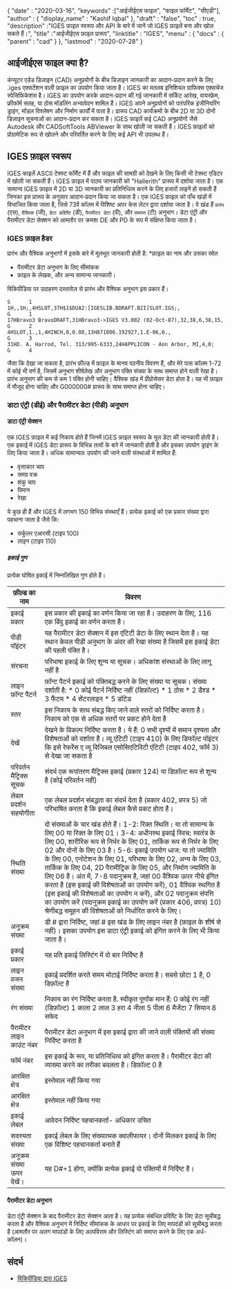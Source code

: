 {
  "date" : "2020-03-16",
  "keywords" :["आईजीईएस फाइल", "फाइल फॉर्मेट", "सीएडी"],
  "author" : {
    "display_name" : "Kashif Iqbal"
},
  "draft" : "false",
  "toc" : true,
  "description" :"IGES फ़ाइल स्वरूप और API के बारे में जानें जो IGES फ़ाइलें बना और खोल सकते हैं।",
  "title" :"आईजीईएस फ़ाइल प्रारूप",
  "linktitle" : "IGES",
  "menu" : {
    "docs" : {
      "parent" : "cad"
}
},
  "lastmod" : "2020-07-28"
}

## आईजीईएस फाइल क्या है?

कंप्यूटर एडेड डिज़ाइन (CAD) अनुप्रयोगों के बीच डिज़ाइन जानकारी का आदान-प्रदान करने के लिए .iges एक्सटेंशन वाली फ़ाइल का उपयोग किया जाता है। IGES का मतलब इनिशियल ग्राफिक्स एक्सचेंज स्पेसिफिकेशंस है। IGES का उपयोग करके आदान-प्रदान की गई जानकारी में सर्किट आरेख, वायरफ्रेम, फ्रीफॉर्म सतह, या ठोस मॉडलिंग अभ्यावेदन शामिल हैं। IGES अपने अनुप्रयोगों को पारंपरिक इंजीनियरिंग ड्राइंग, मॉडल विश्लेषण और निर्माण कार्यों में पाता है। प्रारूप CAD कार्यक्रमों के बीच 2D या 3D दोनों डिज़ाइन सूचनाओं का आदान-प्रदान कर सकता है। IGES फाइलें कई CAD अनुप्रयोगों जैसे Autodesk और CADSoftTools ABViewer के साथ खोली जा सकती हैं। IGES फ़ाइलों को प्रोग्रामेटिक रूप से खोलने और परिवर्तित करने के लिए कई API भी उपलब्ध हैं।

## IGES फ़ाइल स्वरूप

IGES फाइलें ASCII टेक्स्ट फॉर्मेट में हैं और फाइल की सामग्री को देखने के लिए किसी भी टेक्स्ट एडिटर में खोली जा सकती हैं। IGES फ़ाइल में पाठ्य जानकारी को "Hallerith" प्रारूप में दर्शाया जाता है। एक सामान्य IGES फ़ाइल में 2D या 3D जानकारी का प्रतिनिधित्व करने के लिए हजारों लाइनें हो सकती हैं जिनका इस प्रारूप के अनुसार आदान-प्रदान किया जा सकता है। एक IGES फ़ाइल को पाँच खंडों में विभाजित किया जाता है, जिसे 73वें कॉलम में विशिष्ट अपर केस लेटर द्वारा दर्शाया जाता है। वे खंड हैं `प्रारंभ` (एस), `वैश्विक` (जी), `डेटा प्रविष्टि` (डी), `पैरामीटर डेटा` (पी), और `समाप्त` (टी) अनुभाग। डेटा एंट्री और पैरामीटर डेटा सेक्शन को आमतौर पर क्रमशः DE और PD के रूप में संक्षिप्त किया जाता है।

### IGES फ़ाइल हैडर

प्रारंभ और वैश्विक अनुभागों में इसके बारे में मूलभूत जानकारी होती है:
*फ़ाइल का नाम और उसका स्रोत
* पैरामीटर डेटा अनुभाग के लिए सीमांकक
* फ़ाइल के लेखक, और अन्य सामान्य जानकारी।

विकिपीडिया पर उदाहरण दस्तावेज़ से प्रारंभ और वैश्विक अनुभाग इस प्रकार हैं।
```
S      1
1H,,1H;,4HSLOT,37H$1$DUA2:[IGESLIB.BDRAFT.B2I]SLOT.IGS;,                G      1
17HBravo3 BravoDRAFT,31HBravo3->IGES V3.002 (02-Oct-87),32,38,6,38,15,  G      2
4HSLOT,1.,1,4HINCH,8,0.08,13H871006.192927,1.E-06,6.,                   G      3
31HD. A. Harrod, Tel. 313/995-6333,24HAPPLICON - Ann Arbor, MI,4,0;     G      4
```
जैसा कि देखा जा सकता है, प्रारंभ फ़ील्ड में फ़ाइल के मानव पठनीय विवरण हैं, और मेरे पास कॉलम 1-72 में कोई भी वर्ण है, जिसमें अनुभाग शीर्षलेख और अनुभाग पंक्ति संख्या के साथ समाप्त होने वाली रेखा है। प्रारंभ अनुभाग की कम से कम 1 पंक्ति होनी चाहिए। वैश्विक खंड में प्रीप्रोसेसर डेटा होता है। यह भी फ़ाइल में मौजूद होना चाहिए और G000000# प्रारूप के साथ समाप्त होना चाहिए।

### डाटा एंट्री (डीई) और पैरामीटर डेटा (पीडी) अनुभाग

#### डाटा एंट्री सेक्शन
एक IGES फ़ाइल में कई निकाय होते हैं जिनमें IGES फ़ाइल स्वरूप के मूल डेटा की जानकारी होती है। एक इकाई में IGES डेटा प्रारूप के विभिन्न तत्वों के बारे में जानकारी होती है और इसका उपयोग ड्राइंग के लिए किया जाता है। अधिक सामान्यतः उपयोग की जाने वाली संस्थाओं में शामिल हैं:
* वृत्ताकार चाप
* समग्र वक्र
* शंकु चाप
* विमान
* रेखा

ये कुछ ही हैं और IGES में लगभग 150 विभिन्न संस्थाएँ हैं। प्रत्येक इकाई को एक प्रकार संख्या द्वारा पहचाना जाता है जैसे कि:
* सर्कुलर एआरसी (टाइप 100)
* लाइन (टाइप 110)

##### इकाई गुण

प्रत्येक घोषित इकाई में निम्नलिखित गुण होते हैं।

|फ़ील्ड का नाम|विवरण|
---|---|
|इकाई प्रकार |इस प्रकार की इकाई का वर्णन किया जा रहा है। उदाहरण के लिए, 116 एक बिंदु इकाई का वर्णन करता है।|
|पीडी पॉइंटर |यह पैरामीटर डेटा सेक्शन में इस एंटिटी डेटा के लिए स्थान देता है। यह स्थान केवल पीडी अनुभाग के अंदर की रेखा संख्या है जिसमें इस इकाई डेटा की पहली पंक्ति है।|
|संरचना | परिभाषा इकाई के लिए शून्य या सूचक। अधिकांश संस्थाओं के लिए लागू नहीं है|
|लाइन फ़ॉन्ट पैटर्न| फ़ॉन्ट पैटर्न इकाई को पंक्तिबद्ध करने के लिए संख्या या सूचक। संख्या दर्शाती है: * 0 कोई पैटर्न निर्दिष्ट नहीं (डिफ़ॉल्ट) * 1 ठोस * 2 डैश्ड * 3 फैंटम * 4 सेंटरलाइन * 5 डॉटेड|
|स्तर| इस निकाय के साथ संबद्ध किए जाने वाले स्तरों को निर्दिष्ट करता है। निकाय को एक से अधिक स्तरों पर प्रकट होने देता है|
|देखें| देखने के विकल्प निर्दिष्ट करता है। ये हैं: 0 सभी दृश्यों में समान दृश्यता और विशेषताओं को दर्शाता है। व्यू एंटिटी (टाइप 410) के लिए डिफॉल्ट पॉइंटर कि इसे रेफरेंस ए व्यू विजिबल एसोसिएटिविटी एंटिटी (टाइप 402, फॉर्म 3) से देखा जा सकता है
|परिवर्तन मैट्रिक्स सूचक| संदर्भ एक रूपांतरण मैट्रिक्स इकाई (प्रकार 124) या डिफ़ॉल्ट रूप से शून्य है (कोई परिवर्तन नहीं)|
|लेबल प्रदर्शन सहयोगीता| एक लेबल प्रदर्शन संबद्धता का संदर्भ देता है (प्रकार 402, प्रपत्र 5) जो परिभाषित करता है कि इकाई लेबल कैसे प्रकट होता है।|
|स्थिति संख्या| दो संख्याओं के चार खंड होते हैं। 1-2: रिक्त स्थिति। या तो सामान्य के लिए 00 या रिक्त के लिए 01। 3-4: अधीनस्थ इकाई स्विच: स्वतंत्र के लिए 00, शारीरिक रूप से निर्भर के लिए 01, तार्किक रूप से निर्भर के लिए 02 और दोनों के लिए 03 है। 5-6: इकाई उपयोग ध्वज: या तो ज्यामिति के लिए 00, एनोटेशन के लिए 01, परिभाषा के लिए 02, अन्य के लिए 03, तार्किक के लिए 04, 2D पैरामीट्रिक के लिए 05, और निर्माण ज्यामिति के लिए 06 है। अंत में, 7-8 पदानुक्रम है, जहां 00 वैश्विक ऊपर नीचे इंगित करता है (इस इकाई की विशेषताओं का उपयोग करें), 01 वैश्विक स्थगित है (इस इकाई की विशेषताओं का उपयोग न करें), और 02 पदानुक्रम संपत्ति का उपयोग करें (पदानुक्रम इकाई का उपयोग करें (प्रकार 406, प्रपत्र) 10) श्रेणीबद्ध समूहन की विशेषताओं को निर्धारित करने के लिए।|
|अनुक्रम संख्या| डी # द्वारा निर्दिष्ट, जहां # इस खंड के लिए लाइन नंबर है (फ़ाइल के शीर्ष से नहीं)। इसका उपयोग इस डाटा एंट्री इकाई को इंगित करने के लिए भी किया जाता है।|
|इकाई प्रकार| यह प्रति इकाई लिस्टिंग में दो बार निर्दिष्ट है|
|लाइन वजन संख्या| इकाई प्रदर्शित करते समय मोटाई निर्दिष्ट करता है। सबसे छोटा 1 है, 0 डिफ़ॉल्ट है|
|रंग संख्या| निकाय का रंग निर्दिष्ट करता है. स्वीकृत पूर्णांक मान हैं: 0 कोई रंग नहीं (डिफ़ॉल्ट) 1 काला 2 लाल 3 हरा 4 नीला 5 पीला 6 मैजेंटा 7 सियान 8 सफेद|
|पैरामीटर लाइन काउंट नंबर| पैरामीटर डेटा अनुभाग में इस इकाई द्वारा की जाने वाली पंक्तियों की संख्या निर्दिष्ट करता है|
|फॉर्म नंबर| इस इकाई के रूप, या प्रतिनिधित्व को इंगित करता है। पैरामीटर डेटा की व्याख्या करने का तरीका बदलता है। डिफ़ॉल्ट 0 है|
|आरक्षित क्षेत्र| इस्तेमाल नहीं किया गया|
|आरक्षित क्षेत्र| इस्तेमाल नहीं किया गया|
|इकाई लेबल| आवेदन निर्दिष्ट पहचानकर्ता- अधिकार उचित|
|सदस्यता संख्या| इकाई लेबल के लिए संख्यात्मक क्वालीफायर। दोनों मिलकर इकाई के लिए एक विशिष्ट पहचानकर्ता बनाते हैं|
|अनुक्रम संख्या ऊपर देखें। |यह D#+1 होगा, क्योंकि प्रत्येक इकाई दो पंक्तियों में निर्दिष्ट है।|

#### पैरामीटर डेटा अनुभाग
डेटा एंट्री सेक्शन के बाद पैरामीटर डेटा सेक्शन आता है। यह प्रत्येक संबंधित प्रविष्टि के लिए डेटा सूचीबद्ध करता है और वैश्विक अनुभाग में निर्दिष्ट सीमांकक के आधार पर इकाई के लिए मापदंडों को सूचीबद्ध करता है (आमतौर पर अलग मापदंडों के लिए अल्पविराम और लिस्टिंग को समाप्त करने के लिए एक अर्ध-कॉलन)।


## संदर्भ
* [विकिपीडिया द्वारा IGES](https://en.wikipedia.org/wiki/IGES)

